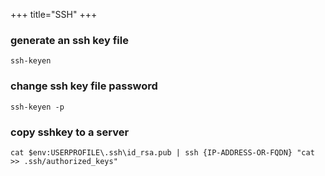 +++
title="SSH"
+++
### generate an ssh key file
    ssh-keyen

### change ssh key file password
    ssh-keyen -p

### copy sshkey to a server
    cat $env:USERPROFILE\.ssh\id_rsa.pub | ssh {IP-ADDRESS-OR-FQDN} "cat >> .ssh/authorized_keys"
